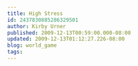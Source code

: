 ```yaml
---
title: High Stress
id: 2437830885286329501
author: Kirby Urner
published: 2009-12-13T00:59:00.000-08:00
updated: 2009-12-13T01:12:27.226-08:00
blog: world_game
tags: 
---
```


